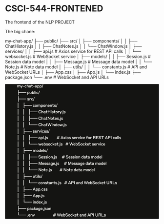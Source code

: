 # CSCI-544-FRONTENED
The frontend of the NLP PROJECT

The big chane:

my-chat-app/
├── public/
├── src/
│   ├── components/
│   │   ├── ChatHistory.js
│   │   ├── ChatNotes.js
│   │   └── ChatWindow.js
│   ├── services/
│   │   ├── api.js         # Axios service for REST API calls
│   │   └── websocket.js   # WebSocket service
│   ├── models/
│   │   ├── Session.js     # Session data model
│   │   ├── Message.js     # Message data model
│   │   └── Note.js        # Note data model
│   ├── utils/
│   │   └── constants.js   # API and WebSocket URLs
│   ├── App.css
│   ├── App.js
│   └── index.js
├── package.json
└── .env                   # WebSocket and API URLs

![alt text](<my-chat-app/Directory check.jpg>)